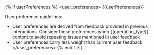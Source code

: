 {% if userPreferences %}
<user_preferences>
{{userPreferences}}

User preference guidelines:
- User preferences are derived from feedback provided in previous interactions. Consider these preferences when {{operation_type}} content to avoid repeating issues mentioned in user feedback
- User preferences carry less weight than current user feedback
</user_preferences>
{% endif %}